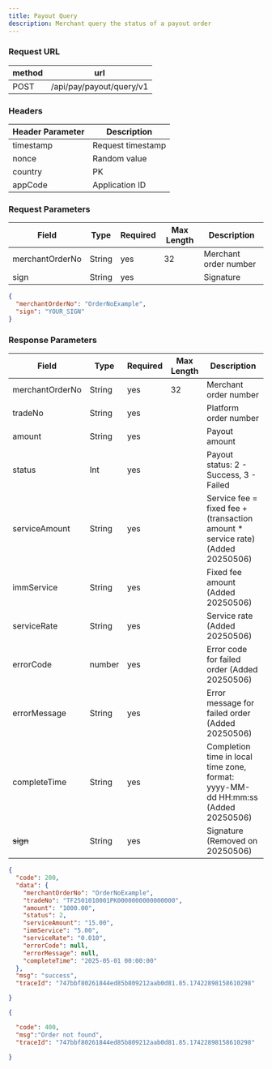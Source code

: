 ```yaml
---
title: Payout Query
description: Merchant query the status of a payout order
---
```


### Request URL

| method | url                      |
| ------ | ------------------------ |
| POST   | /api/pay/payout/query/v1 |

### Headers


| Header Parameter | Description       |
| ---------------- |-------------------|
| timestamp        | Request timestamp |
| nonce            | Random value      |
| country          | PK                |
| appCode       | Application ID    |


### Request Parameters

| Field           | Type   | Required | Max Length | Description           |
| --------------- | ------ | -------- | ---------- | --------------------- |
| merchantOrderNo | String | yes      | 32         | Merchant order number |
| sign            | String | yes      |            | Signature             |


```json title= request example
{
  "merchantOrderNo": "OrderNoExample",
  "sign": "YOUR_SIGN"
}

```

### Response Parameters

| Field           | Type   | Required | Max Length | Description                                                                        |
| --------------- | ------ | -------- | ---------- | ---------------------------------------------------------------------------------- |
| merchantOrderNo | String | yes      | 32         | Merchant order number                                                              |
| tradeNo         | String | yes      |            | Platform order number                                                              |
| amount          | String | yes      |            | Payout amount                                                                      |
| status          | Int    | yes      |            | Payout status: 2 - Success, 3 - Failed                                             |
| serviceAmount   | String | yes      |            | Service fee = fixed fee + (transaction amount \* service rate) (Added 20250506)    |
| immService      | String | yes      |            | Fixed fee amount (Added 20250506)                                                  |
| serviceRate     | String | yes      |            | Service rate (Added 20250506)                                                      |
| errorCode       | number | yes      |            | Error code for failed order (Added 20250506)                                       |
| errorMessage    | String | yes      |            | Error message for failed order (Added 20250506)                                    |
| completeTime    | String | yes      |            | Completion time in local time zone, format: yyyy-MM-dd HH\:mm\:ss (Added 20250506) |
| ~~sign~~        | String | yes      |            | Signature (Removed on 20250506)                                                    |


```json title= query Success example
{
  "code": 200,
  "data": {
    "merchantOrderNo": "OrderNoExample",
    "tradeNo": "TF2501010001PK0000000000000000",
    "amount": "1000.00",
    "status": 2,
    "serviceAmount": "15.00",
    "immService": "5.00",
    "serviceRate": "0.010",
    "errorCode": null,
    "errorMessage": null,
    "completeTime": "2025-05-01 00:00:00"
  },
  "msg": "success",
  "traceId": "747bbf80261844ed85b809212aab0d81.85.17422898158610298"

}

```
```json title= query Failure example
{

  "code": 400,
  "msg":"Order not found",
  "traceId": "747bbf80261844ed85b809212aab0d81.85.17422898158610298"

}

```
